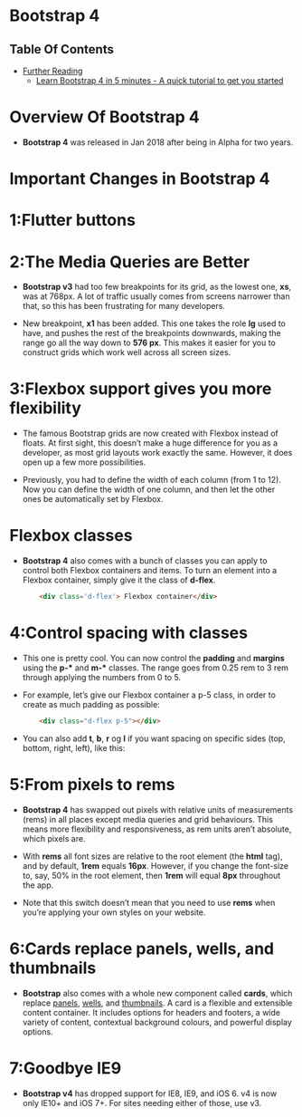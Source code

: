 # Bootstrap 4

## Table Of Contents
- [Further Reading]()
    - [Learn Bootstrap 4 in 5 minutes - A quick tutorial to get you started](https://www.freecodecamp.org/news/learn-bootstrap-4-in-5-minutes-da94728efe41/)

# Overview Of Bootstrap 4
* __Bootstrap 4__ was released in Jan 2018 after being in Alpha for two years.

# Important Changes in Bootstrap 4

# 1:Flutter buttons

# 2:The Media Queries are Better
* __Bootstrap v3__ had too few breakpoints for its grid, as the lowest one, __xs__, was at 768px. A lot of traffic usually comes from screens narrower than that, so this has been frustrating for many developers.

* New breakpoint, __x1__ has been added. This one takes the role __lg__ used to have, and pushes the rest of the breakpoints downwards, making the range go all the way down to __576 px__. This makes it easier for you to construct grids which work well across all screen sizes.

# 3:Flexbox support gives you more flexibility
* The famous Bootstrap grids are now created with Flexbox instead of floats. At first sight, this doesn’t make a huge difference for you as a developer, as most grid layouts work exactly the same. However, it does open up a few more possibilities.

* Previously, you had to define the width of each column (from 1 to 12). Now you can define the width of one column, and then let the other ones be automatically set by Flexbox.

# Flexbox classes
* __Bootstrap 4__ also comes with a bunch of classes you can apply to control both Flexbox containers and items. To turn an element into a Flexbox container, simply give it the class of __d-flex__.

    ```html
        <div class='d-flex'> Flexbox container</div>
    ```

# 4:Control spacing with classes
* This one is pretty cool. You can now control the __padding__ and __margins__ using the __p-*__ and __m-*__ classes. The range goes from 0.25 rem to 3 rem through applying the numbers from 0 to 5.

* For example, let’s give our Flexbox container a p-5 class, in order to create as much padding as possible:

    ```html
        <div class="d-flex p-5"></div>
    ```

* You can also add __t__, __b__, __r__ og __l__ if you want spacing on specific sides (top, bottom, right, left), like this:

# 5:From pixels to rems
* __Bootstrap 4__ has swapped out pixels with relative units of measurements (rems) in all places except media queries and grid behaviours. This means more flexibility and responsiveness, as rem units aren’t absolute, which pixels are.

* With __rems__ all font sizes are relative to the root element (the __html__ tag), and by default, __1rem__ equals __16px__. However, if you change the font-size to, say, 50% in the root element, then __1rem__ will equal __8px__ throughout the app.

* Note that this switch doesn’t mean that you need to use __rems__ when you’re applying your own styles on your website.

# 6:Cards replace panels, wells, and thumbnails
* __Bootstrap__ also comes with a whole new component called __cards__, which replace [panels](https://getbootstrap.com/docs/3.3/components/#panels), [wells](https://getbootstrap.com/docs/3.3/components/#wells), and [thumbnails](https://getbootstrap.com/docs/3.3/components/#thumbnails). A card is a flexible and extensible content container. It includes options for headers and footers, a wide variety of content, contextual background colours, and powerful display options.

# 7:Goodbye IE9
* __Bootstrap v4__ has dropped support for IE8, IE9, and iOS 6. v4 is now only IE10+ and iOS 7+. For sites needing either of those, use v3.